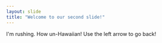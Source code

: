 ```yaml
---
layout: slide
title: "Welcome to our second slide!"
---
```

I'm rushing. How un-Hawaiian!
Use the left arrow to go back!
